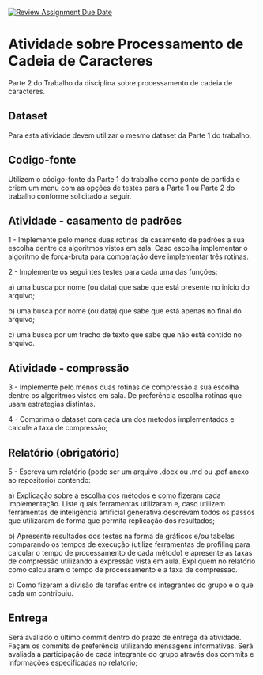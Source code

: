 [![Review Assignment Due Date](https://classroom.github.com/assets/deadline-readme-button-22041afd0340ce965d47ae6ef1cefeee28c7c493a6346c4f15d667ab976d596c.svg)](https://classroom.github.com/a/dy7ODgq8)
# Atividade sobre Processamento de Cadeia de Caracteres

Parte 2 do Trabalho da disciplina sobre processamento de cadeia de caracteres. 

## Dataset

Para esta atividade devem utilizar o mesmo dataset da Parte 1 do trabalho. 

## Codigo-fonte

Utilizem o código-fonte da Parte 1 do trabalho como ponto de partida e criem um menu com as opções de testes para a Parte 1 ou Parte 2 do trabalho conforme solicitado a seguir.

## Atividade - casamento de padrões 

1 - Implemente pelo menos duas rotinas de casamento de padrões a sua escolha dentre os algoritmos vistos em sala. Caso escolha implementar o  algoritmo de força-bruta para comparação deve implementar três rotinas. 

2 - Implemente os seguintes testes para cada uma das funções:

a) uma busca por nome (ou data) que sabe que está presente no início do arquivo;

b) uma busca por nome (ou data) que sabe que está apenas no final do arquivo;

c) uma busca por um trecho de texto que sabe que não está contido no arquivo.

## Atividade - compressão 

3 - Implemente pelo menos duas rotinas de compressão a sua escolha dentre os algoritmos vistos em sala. De preferência escolha rotinas que usam estrategias distintas.

4 - Comprima o dataset com cada um dos metodos implementados e calcule a taxa de compressão;

## Relatório (obrigatório)

5 - Escreva um relatório (pode ser um arquivo .docx ou .md ou .pdf anexo ao repositorio) contendo:

a) Explicação sobre a escolha dos métodos e como fizeram cada implementação. 
Liste quais ferramentas utilizaram e, caso utilizem ferramentas de inteligência artificial generativa descrevam todos os passos que utilizaram de forma que permita replicação dos resultados;  

b) Apresente resultados dos testes na forma de gráficos e/ou tabelas comparando os tempos de execução (utilize ferramentas de profiling para calcular o tempo de processamento de cada método) e apresente as taxas de compressão utilizando a expressão vista em aula. Expliquem no relatório como calcularam o tempo de processamento e a taxa de compressao.

c) Como fizeram a divisão de tarefas entre os integrantes do grupo e o que cada um contribuiu.

## Entrega

Será avaliado o último commit dentro do prazo de entrega da atividade.
Façam os commits de preferência utilizando mensagens informativas. Será avaliada a participação de cada integrante do grupo através dos commits e informações especificadas no relatorio; 



